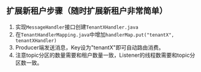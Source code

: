 ## 扩展新租户步骤（随时扩展新租户非常简单）

1. 实现`MessageHandler`接口创建`TenantXHandler.java`
2. 在`TenantHandlerMapping.java`中增加`handlerMap.put("tenantX", tenantXHandler)`
3. Producer端发送消息，Key设为"tenantX"即可自动路由消费。
4. 注意topic分区的数量需要和租户数量一致，Listener的线程数需要和topic分区数一致。
